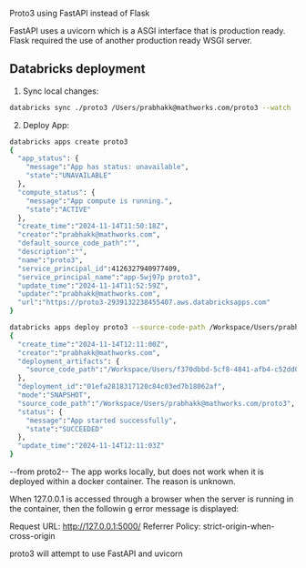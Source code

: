 Proto3 
using FastAPI instead of Flask

FastAPI uses a uvicorn which is a ASGI interface that is production ready.
Flask required the use of another production ready WSGI server.

## Databricks deployment

1. Sync local changes:
```bash
databricks sync ./proto3 /Users/prabhakk@mathworks.com/proto3 --watch
```

2. Deploy App:
```bash
databricks apps create proto3
{
  "app_status": {
    "message":"App has status: unavailable",
    "state":"UNAVAILABLE"
  },
  "compute_status": {
    "message":"App compute is running.",
    "state":"ACTIVE"
  },
  "create_time":"2024-11-14T11:50:18Z",
  "creator":"prabhakk@mathworks.com",
  "default_source_code_path":"",
  "description":"",
  "name":"proto3",
  "service_principal_id":4126327940977409,
  "service_principal_name":"app-5wj97p proto3",
  "update_time":"2024-11-14T11:52:59Z",
  "updater":"prabhakk@mathworks.com",
  "url":"https://proto3-2939132238455407.aws.databricksapps.com"
}

databricks apps deploy proto3 --source-code-path /Workspace/Users/prabhakk@mathworks.com/proto3
{
  "create_time":"2024-11-14T12:11:00Z",
  "creator":"prabhakk@mathworks.com",
  "deployment_artifacts": {
    "source_code_path":"/Workspace/Users/f370dbbd-5cf8-4841-afb4-c52dd05f2cba/src/01efa2818317120c84c03ed7b18062af"
  },
  "deployment_id":"01efa2818317120c84c03ed7b18062af",
  "mode":"SNAPSHOT",
  "source_code_path":"/Workspace/Users/prabhakk@mathworks.com/proto3",
  "status": {
    "message":"App started successfully",
    "state":"SUCCEEDED"
  },
  "update_time":"2024-11-14T12:11:03Z"
}
```






--from proto2--
The app works locally, but does not work when it is deployed within a docker container.
The reason is unknown. 

When 127.0.0.1 is accessed through a browser when the server is running in the container, then the followin g error message is displayed:

Request URL:
http://127.0.0.1:5000/
Referrer Policy:
strict-origin-when-cross-origin

proto3 will attempt to use FastAPI and uvicorn
